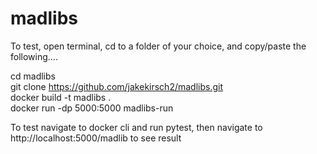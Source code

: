 # madlibs

To test, open terminal, cd to a folder of your choice, and copy/paste the following....

cd madlibs  
git clone https://github.com/jakekirsch2/madlibs.git  
docker build -t madlibs .  
docker run -dp 5000:5000 madlibs-run  


To test navigate to docker cli and run pytest, then navigate to http://localhost:5000/madlib to see result
